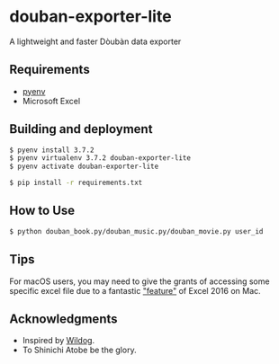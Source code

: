 # douban-exporter-lite

A lightweight and faster Dòubàn data exporter

## Requirements

* [pyenv](https://github.com/pyenv/pyenv)
* Microsoft Excel

## Building and deployment

```sh
$ pyenv install 3.7.2
$ pyenv virtualenv 3.7.2 douban-exporter-lite
$ pyenv activate douban-exporter-lite

$ pip install -r requirements.txt
```

## How to Use

```sh
$ python douban_book.py/douban_music.py/douban_movie.py user_id
```

## Tips

For macOS users, you may need to give the grants of accessing some specific excel file due to a fantastic ["feature"](https://stackoverflow.com/questions/39604876/using-xlwings-to-open-an-excel-file-on-mac-os-x-el-capitan-requires-grant-access) of Excel 2016 on Mac.

## Acknowledgments

- Inspired by [Wildog](https://github.com/Wildog/douban-exporter).
- To Shinichi Atobe be the glory.